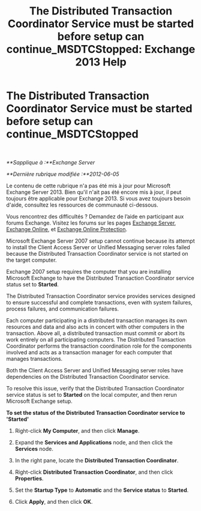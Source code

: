 ﻿---
title: 'The Distributed Transaction Coordinator Service must be started before setup can continue_MSDTCStopped: Exchange 2013 Help'
TOCTitle: The Distributed Transaction Coordinator Service must be started before setup can continue_MSDTCStopped
ms:assetid: 96e33c94-348e-4a0b-9585-9bee81be4355
ms:mtpsurl: https://technet.microsoft.com/fr-fr/library/ms.exch.setupreadiness.msdtcstopped(v=EXCHG.150)
ms:contentKeyID: 50478769
ms.date: 04/24/2018
mtps_version: v=EXCHG.150
ms.translationtype: HT
---

# The Distributed Transaction Coordinator Service must be started before setup can continue\_MSDTCStopped

 

_**Sapplique à :**Exchange Server_

_**Dernière rubrique modifiée :**2012-06-05_

Le contenu de cette rubrique n'a pas été mis à jour pour Microsoft Exchange Server 2013. Bien qu'il n'ait pas été encore mis à jour, il peut toujours être applicable pour Exchange 2013. Si vous avez toujours besoin d'aide, consultez les ressources de communauté ci-dessous.

Vous rencontrez des difficultés ? Demandez de l’aide en participant aux forums Exchange. Visitez les forums sur les pages [Exchange Server](https://go.microsoft.com/fwlink/p/?linkid=60612), [Exchange Online](https://go.microsoft.com/fwlink/p/?linkid=267542), et [Exchange Online Protection](https://go.microsoft.com/fwlink/p/?linkid=285351).

Microsoft Exchange Server 2007 setup cannot continue because its attempt to install the Client Access Server or Unified Messaging server roles failed because the Distributed Transaction Coordinator service is not started on the target computer.

Exchange 2007 setup requires the computer that you are installing Microsoft Exchange to have the Distributed Transaction Coordinator service status set to **Started**.

The Distributed Transaction Coordinator service provides services designed to ensure successful and complete transactions, even with system failures, process failures, and communication failures.

Each computer participating in a distributed transaction manages its own resources and data and also acts in concert with other computers in the transaction. Above all, a distributed transaction must commit or abort its work entirely on all participating computers. The Distributed Transaction Coordinator performs the transaction coordination role for the components involved and acts as a transaction manager for each computer that manages transactions.

Both the Client Access Server and Unified Messaging server roles have dependencies on the Distributed Transaction Coordinator service.

To resolve this issue, verify that the Distributed Transaction Coordinator service status is set to **Started** on the local computer, and then rerun Microsoft Exchange setup.

**To set the status of the Distributed Transaction Coordinator service to 'Started'**

1.  Right-click **My Computer**, and then click **Manage**.

2.  Expand the **Services and Applications** node, and then click the **Services** node.

3.  In the right pane, locate the **Distributed Transaction Coordinator**.

4.  Right-click **Distributed Transaction Coordinator**, and then click **Properties**.

5.  Set the **Startup Type** to **Automatic** and the **Service status** to **Started**.

6.  Click **Apply**, and then click **OK**.

